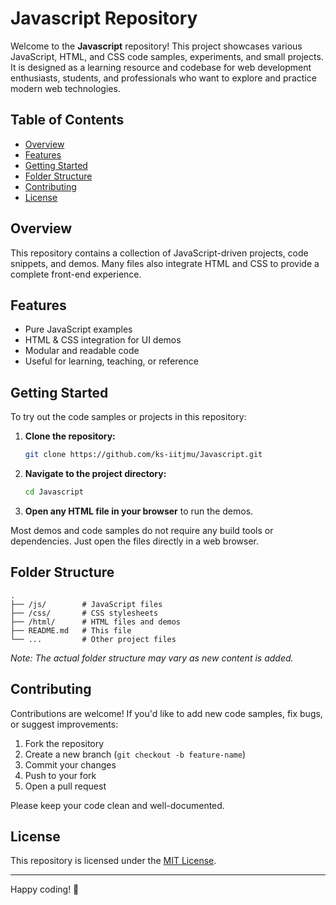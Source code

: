 # Javascript Repository

Welcome to the **Javascript** repository! This project showcases various JavaScript, HTML, and CSS code samples, experiments, and small projects. It is designed as a learning resource and codebase for web development enthusiasts, students, and professionals who want to explore and practice modern web technologies.

## Table of Contents

- [Overview](#overview)
- [Features](#features)
- [Getting Started](#getting-started)
- [Folder Structure](#folder-structure)
- [Contributing](#contributing)
- [License](#license)

## Overview

This repository contains a collection of JavaScript-driven projects, code snippets, and demos. Many files also integrate HTML and CSS to provide a complete front-end experience.

## Features

- Pure JavaScript examples
- HTML & CSS integration for UI demos
- Modular and readable code
- Useful for learning, teaching, or reference

## Getting Started

To try out the code samples or projects in this repository:

1. **Clone the repository:**
   ```bash
   git clone https://github.com/ks-iitjmu/Javascript.git
   ```
2. **Navigate to the project directory:**
   ```bash
   cd Javascript
   ```
3. **Open any HTML file in your browser** to run the demos.

Most demos and code samples do not require any build tools or dependencies. Just open the files directly in a web browser.

## Folder Structure

```
.
├── /js/        # JavaScript files
├── /css/       # CSS stylesheets
├── /html/      # HTML files and demos
├── README.md   # This file
└── ...         # Other project files
```

*Note: The actual folder structure may vary as new content is added.*

## Contributing

Contributions are welcome! If you'd like to add new code samples, fix bugs, or suggest improvements:

1. Fork the repository
2. Create a new branch (`git checkout -b feature-name`)
3. Commit your changes
4. Push to your fork
5. Open a pull request

Please keep your code clean and well-documented.

## License

This repository is licensed under the [MIT License](LICENSE).

---

Happy coding! 🚀
